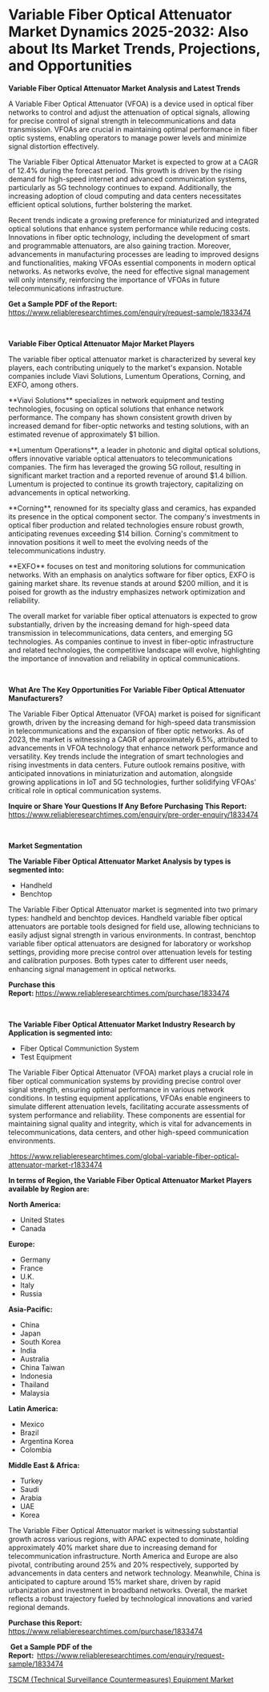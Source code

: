 <p><h1>Variable Fiber Optical Attenuator Market Dynamics 2025-2032: Also about Its Market Trends, Projections, and Opportunities</h1></p><p><strong>Variable Fiber Optical Attenuator Market Analysis and Latest Trends</strong></p>
<p><p>A Variable Fiber Optical Attenuator (VFOA) is a device used in optical fiber networks to control and adjust the attenuation of optical signals, allowing for precise control of signal strength in telecommunications and data transmission. VFOAs are crucial in maintaining optimal performance in fiber optic systems, enabling operators to manage power levels and minimize signal distortion effectively.</p><p>The Variable Fiber Optical Attenuator Market is expected to grow at a CAGR of 12.4% during the forecast period. This growth is driven by the rising demand for high-speed internet and advanced communication systems, particularly as 5G technology continues to expand. Additionally, the increasing adoption of cloud computing and data centers necessitates efficient optical solutions, further bolstering the market. </p><p>Recent trends indicate a growing preference for miniaturized and integrated optical solutions that enhance system performance while reducing costs. Innovations in fiber optic technology, including the development of smart and programmable attenuators, are also gaining traction. Moreover, advancements in manufacturing processes are leading to improved designs and functionalities, making VFOAs essential components in modern optical networks. As networks evolve, the need for effective signal management will only intensify, reinforcing the importance of VFOAs in future telecommunications infrastructure.</p></p>
<p><strong>Get a Sample PDF of the Report:&nbsp;</strong> <a href="https://www.reliableresearchtimes.com/enquiry/request-sample/1833474?utm_campaign=3576&utm_medium=2&utm_source=Github&utm_content=ia&utm_term=26032025&utm_id=variable-fiber-optical-attenuator">https://www.reliableresearchtimes.com/enquiry/request-sample/1833474</a></p>
<p>&nbsp;</p>
<p><strong>Variable Fiber Optical Attenuator Major Market Players</strong></p>
<p><p>The variable fiber optical attenuator market is characterized by several key players, each contributing uniquely to the market's expansion. Notable companies include Viavi Solutions, Lumentum Operations, Corning, and EXFO, among others.</p><p>**Viavi Solutions** specializes in network equipment and testing technologies, focusing on optical solutions that enhance network performance. The company has shown consistent growth driven by increased demand for fiber-optic networks and testing solutions, with an estimated revenue of approximately $1 billion.</p><p>**Lumentum Operations**, a leader in photonic and digital optical solutions, offers innovative variable optical attenuators to telecommunications companies. The firm has leveraged the growing 5G rollout, resulting in significant market traction and a reported revenue of around $1.4 billion. Lumentum is projected to continue its growth trajectory, capitalizing on advancements in optical networking.</p><p>**Corning**, renowned for its specialty glass and ceramics, has expanded its presence in the optical component sector. The company's investments in optical fiber production and related technologies ensure robust growth, anticipating revenues exceeding $14 billion. Corning's commitment to innovation positions it well to meet the evolving needs of the telecommunications industry.</p><p>**EXFO** focuses on test and monitoring solutions for communication networks. With an emphasis on analytics software for fiber optics, EXFO is gaining market share. Its revenue stands at around $200 million, and it is poised for growth as the industry emphasizes network optimization and reliability.</p><p>The overall market for variable fiber optical attenuators is expected to grow substantially, driven by the increasing demand for high-speed data transmission in telecommunications, data centers, and emerging 5G technologies. As companies continue to invest in fiber-optic infrastructure and related technologies, the competitive landscape will evolve, highlighting the importance of innovation and reliability in optical communications.</p></p>
<p>&nbsp;</p>
<p><strong>What Are The Key Opportunities For Variable Fiber Optical Attenuator Manufacturers?</strong></p>
<p><p>The Variable Fiber Optical Attenuator (VFOA) market is poised for significant growth, driven by the increasing demand for high-speed data transmission in telecommunications and the expansion of fiber optic networks. As of 2023, the market is witnessing a CAGR of approximately 6.5%, attributed to advancements in VFOA technology that enhance network performance and versatility. Key trends include the integration of smart technologies and rising investments in data centers. Future outlook remains positive, with anticipated innovations in miniaturization and automation, alongside growing applications in IoT and 5G technologies, further solidifying VFOAs' critical role in optical communication systems.</p></p>
<p><strong>Inquire or Share Your Questions If Any Before Purchasing This Report:</strong> <a href="https://www.reliableresearchtimes.com/enquiry/pre-order-enquiry/1833474?utm_campaign=3576&utm_medium=2&utm_source=Github&utm_content=ia&utm_term=26032025&utm_id=variable-fiber-optical-attenuator">https://www.reliableresearchtimes.com/enquiry/pre-order-enquiry/1833474</a></p>
<p>&nbsp;</p>
<p><strong>Market Segmentation</strong></p>
<p><strong>The Variable Fiber Optical Attenuator Market Analysis by types is segmented into:</strong></p>
<p><ul><li>Handheld</li><li>Benchtop</li></ul></p>
<p><p>The Variable Fiber Optical Attenuator market is segmented into two primary types: handheld and benchtop devices. Handheld variable fiber optical attenuators are portable tools designed for field use, allowing technicians to easily adjust signal strength in various environments. In contrast, benchtop variable fiber optical attenuators are designed for laboratory or workshop settings, providing more precise control over attenuation levels for testing and calibration purposes. Both types cater to different user needs, enhancing signal management in optical networks.</p></p>
<p><strong>Purchase this Report:&nbsp;</strong><a href="https://www.reliableresearchtimes.com/purchase/1833474?utm_campaign=3576&utm_medium=2&utm_source=Github&utm_content=ia&utm_term=26032025&utm_id=variable-fiber-optical-attenuator">https://www.reliableresearchtimes.com/purchase/1833474</a></p>
<p>&nbsp;</p>
<p><strong>The Variable Fiber Optical Attenuator Market Industry Research by Application is segmented into:</strong></p>
<p><ul><li>Fiber Optical Communiction System</li><li>Test Equipment</li></ul></p>
<p><p>The Variable Fiber Optical Attenuator (VFOA) market plays a crucial role in fiber optical communication systems by providing precise control over signal strength, ensuring optimal performance in various network conditions. In testing equipment applications, VFOAs enable engineers to simulate different attenuation levels, facilitating accurate assessments of system performance and reliability. These components are essential for maintaining signal quality and integrity, which is vital for advancements in telecommunications, data centers, and other high-speed communication environments.</p></p>
<p><a href="https://www.reliableresearchtimes.com/global-variable-fiber-optical-attenuator-market-r1833474?utm_campaign=3576&utm_medium=2&utm_source=Github&utm_content=ia&utm_term=26032025&utm_id=variable-fiber-optical-attenuator">&nbsp;https://www.reliableresearchtimes.com/global-variable-fiber-optical-attenuator-market-r1833474</a></p>
<p><strong>In terms of Region, the Variable Fiber Optical Attenuator Market Players available by Region are:</strong></p>
<p>
    <p> <strong> North America: </strong>
        <ul>
            <li>United States</li>
            <li>Canada</li>
        </ul>
        </p> 
    <p> <strong> Europe: </strong>
        <ul>
            <li>Germany</li>
            <li>France</li>
            <li>U.K.</li>
            <li>Italy</li>
            <li>Russia</li>
        </ul>
        </p> 
    <p> <strong> Asia-Pacific: </strong>
        <ul>
            <li>China</li>
            <li>Japan</li>
            <li>South Korea</li>
            <li>India</li>
            <li>Australia</li>
            <li>China Taiwan</li>
            <li>Indonesia</li>
            <li>Thailand</li>
            <li>Malaysia</li>
        </ul>
        </p> 
    <p> <strong> Latin America: </strong>
        <ul>
            <li>Mexico</li>
            <li>Brazil</li>
            <li>Argentina Korea</li>
            <li>Colombia</li>
        </ul>
        </p> 
    <p> <strong> Middle East & Africa: </strong>
        <ul>
            <li>Turkey</li>
            <li>Saudi</li>
            <li>Arabia</li>
            <li>UAE</li>
            <li>Korea</li>
        </ul>
    </p>
    </p>
<p><p>The Variable Fiber Optical Attenuator market is witnessing substantial growth across various regions, with APAC expected to dominate, holding approximately 40% market share due to increasing demand for telecommunication infrastructure. North America and Europe are also pivotal, contributing around 25% and 20% respectively, supported by advancements in data centers and network technology. Meanwhile, China is anticipated to capture around 15% market share, driven by rapid urbanization and investment in broadband networks. Overall, the market reflects a robust trajectory fueled by technological innovations and varied regional demands.</p></p>
<p><strong>Purchase this Report: </strong><a href="https://www.reliableresearchtimes.com/purchase/1833474?utm_campaign=3576&utm_medium=2&utm_source=Github&utm_content=ia&utm_term=26032025&utm_id=variable-fiber-optical-attenuator">https://www.reliableresearchtimes.com/purchase/1833474</a></p>
<p>&nbsp;<strong>Get a Sample PDF of the Report:&nbsp;&nbsp;</strong><a href="https://www.reliableresearchtimes.com/enquiry/request-sample/1833474?utm_campaign=3576&utm_medium=2&utm_source=Github&utm_content=ia&utm_term=26032025&utm_id=variable-fiber-optical-attenuator">https://www.reliableresearchtimes.com/enquiry/request-sample/1833474</a></p>
<p><strong></strong></p>
<p><p><a href="https://github.com/denbelnmer50/Market-Research-Report-List-1/blob/main/tscm-technical-surveillance-countermeasures-equipment-market.md?utm_campaign=3576&utm_medium=2&utm_source=Github&utm_content=ia&utm_term=26032025&utm_id=variable-fiber-optical-attenuator">TSCM (Technical Surveillance Countermeasures) Equipment Market</a></p></p>